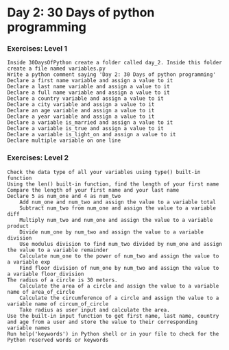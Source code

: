# Day 2: 30 Days of python programming

### Exercises: Level 1

    Inside 30DaysOfPython create a folder called day_2. Inside this folder create a file named variables.py
    Write a python comment saying 'Day 2: 30 Days of python programming'
    Declare a first name variable and assign a value to it
    Declare a last name variable and assign a value to it
    Declare a full name variable and assign a value to it
    Declare a country variable and assign a value to it
    Declare a city variable and assign a value to it
    Declare an age variable and assign a value to it
    Declare a year variable and assign a value to it
    Declare a variable is_married and assign a value to it
    Declare a variable is_true and assign a value to it
    Declare a variable is_light_on and assign a value to it
    Declare multiple variable on one line

### Exercises: Level 2

    Check the data type of all your variables using type() built-in function
    Using the len() built-in function, find the length of your first name
    Compare the length of your first name and your last name
    Declare 5 as num_one and 4 as num_two
        Add num_one and num_two and assign the value to a variable total
        Subtract num_two from num_one and assign the value to a variable diff
        Multiply num_two and num_one and assign the value to a variable product
        Divide num_one by num_two and assign the value to a variable division
        Use modulus division to find num_two divided by num_one and assign the value to a variable remainder
        Calculate num_one to the power of num_two and assign the value to a variable exp
        Find floor division of num_one by num_two and assign the value to a variable floor_division
    The radius of a circle is 30 meters.
        Calculate the area of a circle and assign the value to a variable name of area_of_circle
        Calculate the circumference of a circle and assign the value to a variable name of circum_of_circle
        Take radius as user input and calculate the area.
    Use the built-in input function to get first name, last name, country and age from a user and store the value to their corresponding variable names
    Run help('keywords') in Python shell or in your file to check for the Python reserved words or keywords
